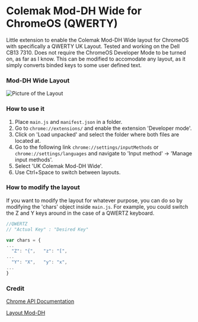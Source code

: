 # Colemak Mod-DH Wide for ChromeOS (QWERTY)
Little extension to enable the Colemak Mod-DH Wide layout for ChromeOS with specifically a QWERTY UK Layout. Tested and working on the Dell CB13 7310. Does not require the ChromeOS Developer Mode to be turned on, as far as I know. This can be modified to accomodate any layout, as it simply converts binded keys to some user defined text.

### Mod-DH Wide Layout

![Picture of the Layout](https://colemakmods.github.io/mod-dh/gfx/mod_dh_keyb_iso_wide.png)

### How to use it
1. Place `main.js` and `manifest.json` in a folder. 
2. Go to `chrome://extensions/` and enable the extension 'Developer mode'.
3. Click on 'Load unpacked' and select the folder where both files are located at.
4. Go to the following link `chrome://settings/inputMethods` or `chrome://settings/languages` and navigate to 'Input method' -> 'Manage input methods'.
5. Select 'UK Colemak Mod-DH Wide'. 
6. Use Ctrl+Space to switch between layouts.

### How to modify the layout
If you want to modify the layout for whatever purpose, you can do so by modifying the 'chars' object inside `main.js`. For example, you could switch the Z and Y keys around in the case of a QWERTZ keyboard.



```javascript
//QWERTZ
// "Actual Key" : "Desired Key"

var chars = {
...
  "Z": "{",   "z": "[",
...
  "Y": "X",   "y": "x",
...
}
```



### Credit

[Chrome API Documentation](https://developer.chrome.com/extensions/input_ime)

[Layout Mod-DH](https://colemakmods.github.io/mod-dh/keyboards.html)




